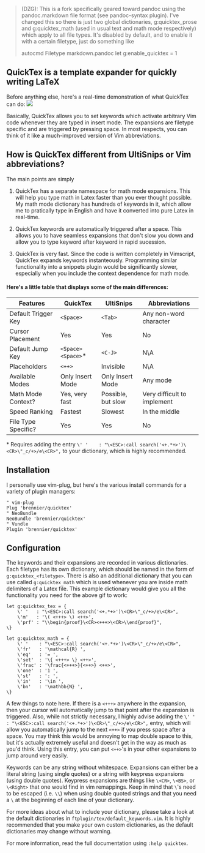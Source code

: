 
> (DZG): This is a fork specifically geared toward pandoc using the pandoc.markdown file format (see pandoc-syntax plugin).
> I've changed this so there is just two global dictionaries, g:quicktex_prose and g:quicktex_math (used in usual text and math mode respectively) which apply to all file types. 
> It's disabled by default, and to enable it with a certain filetype, just do something like
>
> autocmd Filetype markdown.pandoc let g:enable_quicktex = 1



## QuickTex is a template expander for quickly writing LaTeX

Before anything else, here's a real-time demonstration of what QuickTex can do:
<img src="https://i.imgur.com/LOVaZzG.gif">

Basically, QuickTex allows you to set keywords which activate arbitrary Vim code whenever they are typed in insert mode. The expansions are filetype specific and are triggered by pressing space. In most respects, you can think of it like a much-improved version of Vim abbreviations.

## How is QuickTex different from UltiSnips or Vim abbreviations?

The main points are simply

1. QuickTex has a separate namespace for math mode expansions. This will help you type math in Latex faster than you ever thought possible. My math mode dictionary has hundreds of keywords in it, which allow me to pratically type in English and have it converted into pure Latex in real-time.

2. QuickTex keywords are automatically triggered after a space. This allows you to have seamless expansions that don't slow you down and allow you to type keyword after keyword in rapid sucession.

3. QuickTex is very fast. Since the code is written completely in Vimscript, QuickTex expands keywords instanteously. Programming similar functionality into a snippets plugin would be significantly slower, especially when you include the context dependence for math mode.

#### Here's a little table that displays some of the main differences:
| Features            | QuickTex          | UltiSnips         | Abbreviations     |
| ------------------- | ----------------- | ----------------- | ----------------- |
| Default Trigger Key | `<Space>`         | `<Tab>`           | Any non-word character |
| Cursor Placement    | Yes               | Yes               | No                |
| Default Jump Key    | `<Space><Space>`\*| `<C-J>`           | N\A               |
| Placeholders        | `<++>`            | Invisible         | N\A               |
| Available Modes     | Only Insert Mode  | Only Insert Mode  | Any mode          |
| Math Mode Context?  | Yes, very fast    | Possible, but slow| Very difficult to implement |
| Speed Ranking       | Fastest           | Slowest           | In the middle     |
| File Type Specific? | Yes               | Yes               | No                |

\* Requires adding the entry `\' '    : "\<ESC>:call search('<+.*+>')\<CR>\"_c/+>/e\<CR>",` to your dictionary, which is highly recommended.

## Installation

I personally use vim-plug, but here's the various install commands for a variety of plugin managers:
```vim
" vim-plug
Plug 'brennier/quicktex'
" NeoBundle
NeoBundle 'brennier/quicktex'
" Vundle
Plugin 'brennier/quicktex'
```

## Configuration

The keywords and their expansions are recorded in various dictionaries. Each filetype has its own dictionary, which should be named in the form of `g:quicktex_<filetype>`. There is also an additional dictionary that you can use called `g:quicktex_math` which is used whenever you are inside math delimiters of a Latex file. This example dictionary would give you all the functionality you need for the above gif to work:

```vim
let g:quicktex_tex = {
    \' '   : "\<ESC>:call search('<+.*+>')\<CR>\"_c/+>/e\<CR>",
    \'m'   : '\( <+++> \) <++>',
    \'prf' : "\\begin{proof}\<CR><+++>\<CR>\\end{proof}",
\}

let g:quicktex_math = {
    \' '    : "\<ESC>:call search('<+.*+>')\<CR>\"_c/+>/e\<CR>",
    \'fr'   : '\mathcal{R} ',
    \'eq'   : '= ',
    \'set'  : '\{ <+++> \} <++>',
    \'frac' : '\frac{<+++>}{<++>} <++>',
    \'one'  : '1 ',
    \'st'   : ': ',
    \'in'   : '\in ',
    \'bn'   : '\mathbb{N} ',
\}
```

A few things to note here. If there is a `<+++>` anywhere in the expansion, then your cursor will automatically jump to that point after the expansion is triggered. Also, while not strictly necessary, I highly advise adding the `\' '  : "\<ESC>:call search('<+.*+>')\<CR>\"_c/+>/e\<CR>",` entry, which will allow you automatically jump to the next `<++>` if you press space after a space. You may think this would be annoying to map double space to this, but it's actually extremely useful and doesn't get in the way as much as you'd think. Using this entry, you can put `<++>`'s in your other expansions to jump around very easily.

Keywords can be any string without whitespace. Expansions can either be a literal string (using single quotes) or a string with keypress expansions (using double quotes). Keypress expansions are things like `\<CR>`, `\<BS>`, or `\<Right>` that one would find in vim remappings. Keep in mind that `\`'s need to be escaped (i.e. `\\`) when using double quoted strings and that you need a `\` at the beginning of each line of your dictionary.

For more ideas about what to include your dictionary, please take a look at the default dictionaries in `ftplugin/tex/default_keywords.vim`. It is highly recommended that you make your own custom dictionaries, as the default dictionaries may change without warning.

For more information, read the full documentation using `:help quicktex`.
